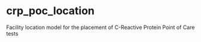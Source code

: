 # crp_poc_location
Facility location model for the placement of C-Reactive Protein Point of Care tests
